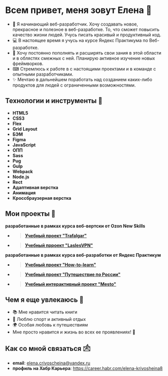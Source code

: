 # Всем привет, меня зовут Елена 🙋

- 🔎 Я начинающий веб-разработчик. Хочу создавать новое, прекрасное и полезное в веб-разработке. То, что сможет повысить качество жизни людей. Учусь писать красивый и продуктивный код.
- 💻 В настоящее время я учусь на курсе Яндекс Практикума по Веб-разработке. 
- 💼 Хочу постоянно пополнять и расширять свои зания в этой области и в облястях смежных  с ней. Планирую активное изучение новых фреймворков.
- ⌨ Стремлюсь к работе в с настоящими проектами и в команде с опытными разработчиками.
- ✨ Мечтаю в дальнейшем поработать над созданием каких-либо продуктов для людей с ограниченными возможностями. 


## Технологии и инструменты 🔧 

- **HTML5**
- **CSS3**
- **Flex**
- **Grid Layout**
- **БЭМ**
- **Figma**
- **JavaScript**
- **ОПП**
- **Sass**
- **Pug**
- **Gulp**
- **Webpack**
- **Node.js**
- **Rect**
- **Адаптивная верстка**
- **Анимация**
- **Кроссбраузерная верстка**

## Мои проекты 🔏

 **разработанные в рамках курса веб-вертски от Ozon New Skills**
- > [**Учебный проект "Trafalgar"**](https://lina7227.github.io/dz_fin/src/)
- > [**Учебный прроект "LaslesVPN"**](https://lina7227.github.io/landing/)

 **разработанные в рамках курса веб-разработки от Яндекс Практикум**
- > [**Учебный проект  "How-to-learn"**](https://github.com/Lina7227/how-to-learn)
- > [**Учебный проект  "Путешествие по России"**](https://lina7227.github.io/russian-travel/)
- > [**Учебный интерактивный проект  "Mesto"**](https://lina7227.github.io/mesto/index.html)

## Чем я еще увлекаюсь 💖
- 📚 Мне нравится читать книги 
- 🏃 Люблю спорт и активный отдых
- 🌍 Особая любовь к путешествиям
- Мне просто нравится и жизнь во всех ее проявлениях! 🤗

## Как со мной связаться 🖄
- **email**: elena.crivoscheina@yandex.ru
- **профиль на Хабр Карьера**: https://career.habr.com/elena-krivosheina8
